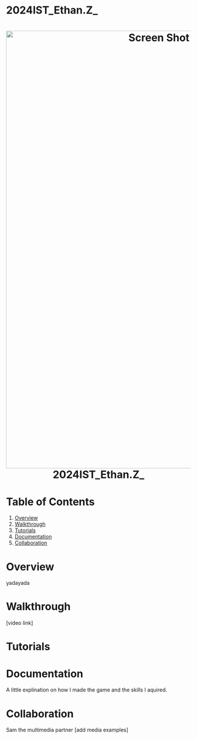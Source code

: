 # 2024IST_Ethan.Z_
<h1 align="center">
<img width="1191" alt="Screen Shot 2024-09-25 at 8 43 40 pm" src="![Screenshot 2024-09-25 210138](https://github.com/user-attachments/assets/b695affe-3ae4-4b5d-9d1f-6e249968bd38)">
  <br />
 2024IST_Ethan.Z_
</h1>

# Table of Contents

1. [Overview](https://github.com/TempeHS/2024IST_Ethan.Z_?tab=readme-ov-file#overview)
2. [Walkthrough](https://github.com/TempeHS/2024IST_Ethan.Z_?tab=readme-ov-file#walkthrough)
3. [Tutorials](https://github.com/TempeHS/2024IST_Ethan.Z_?tab=readme-ov-file#tutorials)
4. [Documentation](https://github.com/TempeHS/2024IST_Ethan.Z_?tab=readme-ov-file#documentation)
5. [Collaboration](https://github.com/TempeHS/2024IST_Ethan.Z_?tab=readme-ov-file#collaboration)

# Overview

yadayada

# Walkthrough

[video link]

# Tutorials


# Documentation

A little explination on how I made the game and the skills I aquired.

# Collaboration

Sam the multimedia partner
[add media examples]
